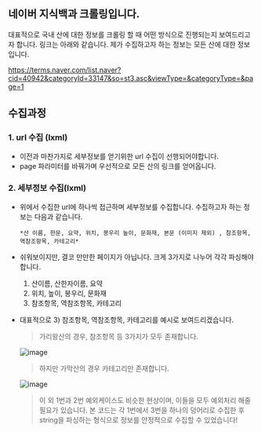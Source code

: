 ## 네이버 지식백과 크롤링입니다.
대표적으로 국내 산에 대한 정보를 크롤링 할 때 어떤 방식으로 진행되는지 보여드리고자 합니다. 링크는 아래와 같습니다. 제가 수집하고자 하는 정보는 모든 산에 대한 정보입니다.

https://terms.naver.com/list.naver?cid=40942&categoryId=33147&so=st3.asc&viewType=&categoryType=&page=1

## 수집과정
### 1. url 수집 (lxml)
 - 이전과 마찬가지로 세부정보를 얻기위한 url 수집이 선행되어야합니다.
 - page 파라미터를 바꿔가며 우선적으로 모든 산의 링크를 얻어옵니다.


### 2. 세부정보 수집(lxml)
 - 위에서 수집한 url에 하나씩 접근하며 세부정보를 수집합니다. 수집하고자 하는 정보는 다음과 같습니다. 

       *산 이름, 한문, 요약, 위치, 봉우리 높이, 문화재, 본문 (이미지 제외) , 참조항목, 역참조항목, 카테고리*

 - 쉬워보이지만, 결코 만만한 페이지가 아닙니다. 크게 3가지로 나누어 각각 파싱해야합니다.
      1) 산이름, 산한자이름, 요약
      2) 위치, 높이, 봉우리, 문화재
      3) 참조항목, 역참조항목, 카테고리
 
 - 대표적으로 3) 참조항목, 역참조항목, 카테고리를 예시로 보여드리겠습니다.
   > 가리왕산의 경우, 참조항목 등 3가지가 모두 존재합니다.
   
   ![image](https://user-images.githubusercontent.com/28617435/122626041-22818800-d0e3-11eb-9ba6-0bc7269cf7f3.png)

   > 하지만 가막산의 경우 카테고리만 존재합니다.
   
   ![image](https://user-images.githubusercontent.com/28617435/122626049-30370d80-d0e3-11eb-9833-de6e907bd22e.png)
   
   > 이 외 1번과 2번 예외케이스도 비슷한 현상이며, 이들을 모두 예외처리 해줄 필요가 있습니다. 본 코드는 각 1번에서 3번을 하나의 덩어리로 수집한 후 string을 파싱하는 형식으로 정보를 안정적으로 수집할 수 있었습니다!
